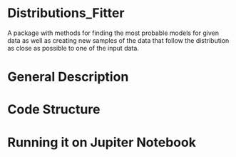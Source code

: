 # Distributions_Fitter
A package with methods for finding the most probable models for given data as well as creating new samples of the data that follow the distribution as close as possible to one of the input data.

# General Description

# Code Structure

# Running it on Jupiter Notebook 
